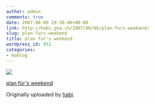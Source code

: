 ```yaml
---
author: admin
comments: true
date: 2007-06-06 19:30:46+00:00
link: http://habi.gna.ch/2007/06/06/plan-furs-weekend/
slug: plan-furs-weekend
title: plan für's weekend
wordpress_id: 951
categories:
- moblog
---
```



 [![](http://farm2.static.flickr.com/1372/533644003_dfbb3248fc_m.jpg)](http://www.flickr.com/photos/habi/533644003/)
   

 
  [plan für's weekend](http://www.flickr.com/photos/habi/533644003/)
    

  Originally uploaded by [habi](http://www.flickr.com/people/habi/).
 




  

